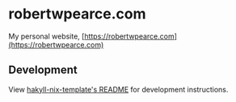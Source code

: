 # robertwpearce.com

My personal website, [https://robertwpearce.com](https://robertwpearce.com)

## Development

View [hakyll-nix-template's
README](https://github.com/rpearce/hakyll-nix-template/blob/main/README.md) for
development instructions.
